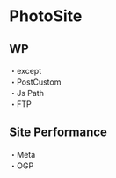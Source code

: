 # PhotoSite  

## WP  
・except                                            　　                                                          
・PostCustom  
・Js Path  
・FTP

## Site Performance
・Meta  
・OGP
